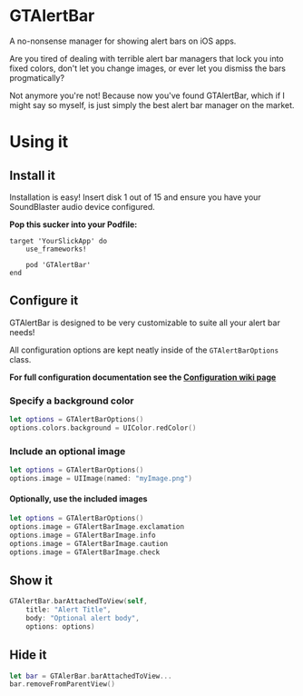 # GTAlertBar

A no-nonsense manager for showing alert bars on iOS apps.

Are you tired of dealing with terrible alert bar managers that lock you into
fixed colors, don't let you change images, or ever let you dismiss the bars
progmatically?

Not anymore you're not! Because now you've found GTAlertBar, which if I might
say so myself, is just simply the best alert bar manager on the market.

# Using it

## Install it

Installation is easy! Insert disk 1 out of 15 and ensure you have your
SoundBlaster audio device configured.

**Pop this sucker into your Podfile:**

```
target 'YourSlickApp' do
    use_frameworks!

    pod 'GTAlertBar'
end
```

## Configure it

GTAlertBar is designed to be very customizable to suite all your alert bar
needs!

All configuration options are kept neatly inside of the `GTAlertBarOptions`
class.

**For full configuration documentation see the [Configuration wiki page](https://github.com/ecnepsnai/GTAlertBar/wiki/Configuration)**

### Specify a background color
```swift
let options = GTAlertBarOptions()
options.colors.background = UIColor.redColor()
```

### Include an optional image
```swift
let options = GTAlertBarOptions()
options.image = UIImage(named: "myImage.png")
```

#### Optionally, use the included images
```swift
let options = GTAlertBarOptions()
options.image = GTAlertBarImage.exclamation
options.image = GTAlertBarImage.info
options.image = GTAlertBarImage.caution
options.image = GTAlertBarImage.check
```

## Show it

```swift
GTAlertBar.barAttachedToView(self,
    title: "Alert Title",
    body: "Optional alert body",
    options: options)
```

## Hide it

```swift
let bar = GTAlerBar.barAttachedToView...
bar.removeFromParentView()
```
